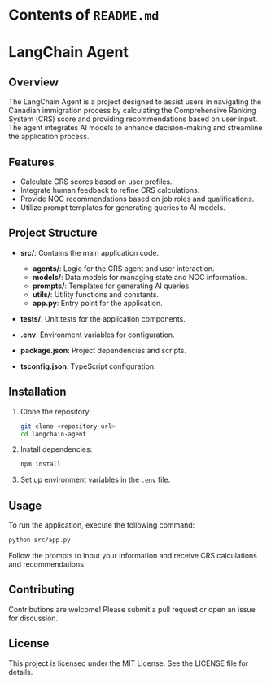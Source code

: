 # Contents of `README.md`

# LangChain Agent

## Overview

The LangChain Agent is a project designed to assist users in navigating the Canadian immigration process by calculating the Comprehensive Ranking System (CRS) score and providing recommendations based on user input. The agent integrates AI models to enhance decision-making and streamline the application process.

## Features

- Calculate CRS scores based on user profiles.
- Integrate human feedback to refine CRS calculations.
- Provide NOC recommendations based on job roles and qualifications.
- Utilize prompt templates for generating queries to AI models.

## Project Structure

- **src/**: Contains the main application code.
  - **agents/**: Logic for the CRS agent and user interaction.
  - **models/**: Data models for managing state and NOC information.
  - **prompts/**: Templates for generating AI queries.
  - **utils/**: Utility functions and constants.
  - **app.py**: Entry point for the application.
  
- **tests/**: Unit tests for the application components.

- **.env**: Environment variables for configuration.

- **package.json**: Project dependencies and scripts.

- **tsconfig.json**: TypeScript configuration.

## Installation

1. Clone the repository:
   ```bash
   git clone <repository-url>
   cd langchain-agent
   ```

2. Install dependencies:
   ```bash
   npm install
   ```

3. Set up environment variables in the `.env` file.

## Usage

To run the application, execute the following command:

```bash
python src/app.py
```

Follow the prompts to input your information and receive CRS calculations and recommendations.

## Contributing

Contributions are welcome! Please submit a pull request or open an issue for discussion.

## License

This project is licensed under the MIT License. See the LICENSE file for details.